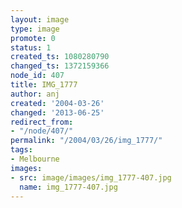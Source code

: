 ```yaml
---
layout: image
type: image
promote: 0
status: 1
created_ts: 1080280790
changed_ts: 1372159366
node_id: 407
title: IMG_1777
author: anj
created: '2004-03-26'
changed: '2013-06-25'
redirect_from:
- "/node/407/"
permalink: "/2004/03/26/img_1777/"
tags:
- Melbourne
images:
- src: image/images/img_1777-407.jpg
  name: img_1777-407.jpg
---
```


